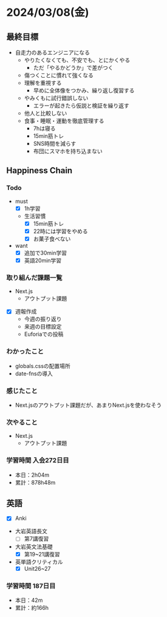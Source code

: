 # 2024/03/08(金)

## 最終目標

- 自走力のあるエンジニアになる
  - やりたくなくても、不安でも、とにかくやる
    - ただ「やるかどうか」で差がつく
  - 傷つくことに慣れて強くなる
  - 理解を重視する
    - 早めに全体像をつかみ、繰り返し復習する
  - やみくもに試行錯誤しない
    - エラーが起きたら仮説と検証を繰り返す
  - 他人と比較しない
  - 食事・睡眠・運動を徹底管理する
    - 7hは寝る
    - 15min筋トレ
    - SNS時間を減らす
    - 布団にスマホを持ち込まない

## Happiness Chain

### Todo

- must
  - [x] 1h学習
  - 生活習慣
    - [x] 15min筋トレ
    - [x] 22時には学習をやめる
    - [x] お菓子食べない
- want
  - [x] 追加で30min学習
  - [x] 英語20min学習

### 取り組んだ課題一覧

- Next.js
  - アウトプット課題

- [x] 週報作成
  - 今週の振り返り
  - 来週の目標設定
  - Euforiaでの投稿

### わかったこと

- globals.cssの配置場所
- date-fnsの導入

### 感じたこと

- Next.jsのアウトプット課題だが、あまりNext.jsを使わなそう

### 次やること

- Next.js
  - アウトプット課題

### 学習時間 入会272日目

- 本日：2h04m
- 累計：878h48m

## 英語

- [x] Anki
- 大岩英語長文
  - [ ] 第7講復習
- 大岩英文法基礎
  - [x] 第19~21講復習
- 英単語クリティカル
  - [x] Unit26~27

### 学習時間 187日目

- 本日：42m
- 累計：約166h
